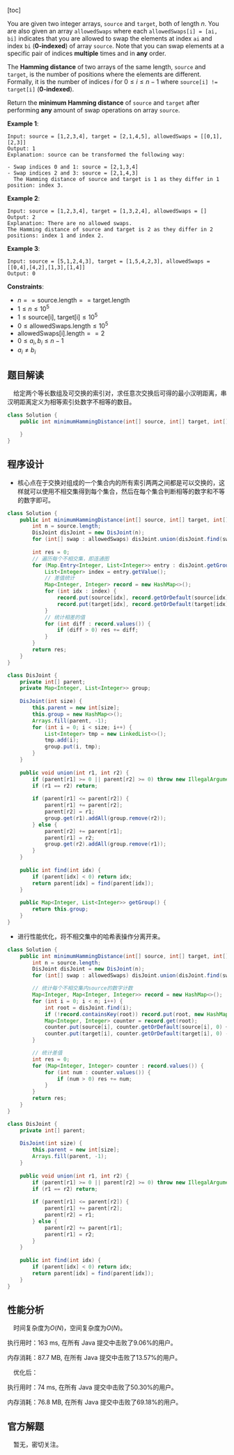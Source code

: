 [toc]

You are given two integer arrays, `source` and `target`, both of length $n$. You are also given an array `allowedSwaps` where each `allowedSwaps[i] = [ai, bi]` indicates that you are allowed to swap the elements at index `ai` and index `bi` (**0-indexed**) of array `source`. Note that you can swap elements at a specific pair of indices **multiple** times and in **any** order.

The **Hamming distance** of two arrays of the same length, `source` and `target`, is the number of positions where the elements are different. Formally, it is the number of indices $i$ for $0 \le i \le n-1$ where `source[i] != target[i]` (**0-indexed**).

Return the **minimum Hamming distance** of `source` and `target` after performing **any** amount of swap operations on array `source`.

 

**Example 1**:

```
Input: source = [1,2,3,4], target = [2,1,4,5], allowedSwaps = [[0,1],[2,3]]
Output: 1
Explanation: source can be transformed the following way:

- Swap indices 0 and 1: source = [2,1,3,4]
- Swap indices 2 and 3: source = [2,1,4,3]
  The Hamming distance of source and target is 1 as they differ in 1 position: index 3.
```

**Example 2**:

```
Input: source = [1,2,3,4], target = [1,3,2,4], allowedSwaps = []
Output: 2
Explanation: There are no allowed swaps.
The Hamming distance of source and target is 2 as they differ in 2 positions: index 1 and index 2.
```

**Example 3**:

```
Input: source = [5,1,2,4,3], target = [1,5,4,2,3], allowedSwaps = [[0,4],[4,2],[1,3],[1,4]]
Output: 0
```



**Constraints**:

* $n == \text{source.length} == \text{target.length}$
* $1 \le n \le 10^5$
* $1 \le \text{source[i], target[i]} \le 10^5$
* $0 \le \text{allowedSwaps.length} \le 10^5$
* $\text{allowedSwaps[i].length} == 2$
* $0 \le a_i, b_i \le n - 1$
* $a_i \ne b_i$



## 题目解读

&emsp;给定两个等长数组及可交换的索引对，求任意次交换后可得的最小汉明距离，串汉明距离定义为相等索引处数字不相等的数目。

```java
class Solution {
    public int minimumHammingDistance(int[] source, int[] target, int[][] allowedSwaps) {

    }
}
```

## 程序设计

* 核心点在于交换对组成的一个集合内的所有索引两两之间都是可以交换的，这样就可以使用不相交集得到每个集合，然后在每个集合判断相等的数字和不等的数字即可。

```java
class Solution {
    public int minimumHammingDistance(int[] source, int[] target, int[][] allowedSwaps) {
        int n = source.length;
        DisJoint disJoint = new DisJoint(n);
        for (int[] swap : allowedSwaps) disJoint.union(disJoint.find(swap[0]), disJoint.find(swap[1]));
        
        int res = 0;
        // 遍历每个不相交集，即连通图
        for (Map.Entry<Integer, List<Integer>> entry : disJoint.getGroup().entrySet()) {
            List<Integer> index = entry.getValue();
            // 差值统计
            Map<Integer, Integer> record = new HashMap<>();
            for (int idx : index) {
                record.put(source[idx], record.getOrDefault(source[idx], 0) + 1);
                record.put(target[idx], record.getOrDefault(target[idx], 0) - 1);
            } 
            // 统计相差的值
            for (int diff : record.values()) {
                if (diff > 0) res += diff;
            }
        }
        return res;
    }
}

class DisJoint {
    private int[] parent;
    private Map<Integer, List<Integer>> group;
    
    DisJoint(int size) {
        this.parent = new int[size];
        this.group = new HashMap<>();
        Arrays.fill(parent, -1);
        for (int i = 0; i < size; i++) {
            List<Integer> tmp = new LinkedList<>();
            tmp.add(i);
            group.put(i, tmp);
        }
    }
    
    public void union(int r1, int r2) {
        if (parent[r1] >= 0 || parent[r2] >= 0) throw new IllegalArgumentException("invalid param");
        if (r1 == r2) return;
        
        if (parent[r1] <= parent[r2]) {
            parent[r1] += parent[r2];
            parent[r2] = r1;
            group.get(r1).addAll(group.remove(r2));
        } else {
            parent[r2] += parent[r1];
            parent[r1] = r2;
            group.get(r2).addAll(group.remove(r1));
        }
    }
    
    public int find(int idx) {
        if (parent[idx] < 0) return idx;
        return parent[idx] = find(parent[idx]);
    }
    
    public Map<Integer, List<Integer>> getGroup() {
        return this.group;
    }
}
```

* 进行性能优化，将不相交集中的哈希表操作分离开来。

```java
class Solution {
    public int minimumHammingDistance(int[] source, int[] target, int[][] allowedSwaps) {
        int n = source.length;
        DisJoint disJoint = new DisJoint(n);
        for (int[] swap : allowedSwaps) disJoint.union(disJoint.find(swap[0]), disJoint.find(swap[1]));

        // 统计每个不相交集内source的数字计数
        Map<Integer, Map<Integer, Integer>> record = new HashMap<>();
        for (int i = 0; i < n; i++) {
            int root = disJoint.find(i);
            if (!record.containsKey(root)) record.put(root, new HashMap<>());
            Map<Integer, Integer> counter = record.get(root);
            counter.put(source[i], counter.getOrDefault(source[i], 0) + 1);
            counter.put(target[i], counter.getOrDefault(target[i], 0) - 1);
        }

        // 统计差值
        int res = 0;
        for (Map<Integer, Integer> counter : record.values()) {
            for (int num : counter.values()) {
                if (num > 0) res += num;
            }
        }
        return res;
    }
}

class DisJoint {
    private int[] parent;
    
    DisJoint(int size) {
        this.parent = new int[size];
        Arrays.fill(parent, -1);
    }
    
    public void union(int r1, int r2) {
        if (parent[r1] >= 0 || parent[r2] >= 0) throw new IllegalArgumentException("invalid param");
        if (r1 == r2) return;
        
        if (parent[r1] <= parent[r2]) {
            parent[r1] += parent[r2];
            parent[r2] = r1;
        } else {
            parent[r2] += parent[r1];
            parent[r1] = r2;
        }
    }
    
    public int find(int idx) {
        if (parent[idx] < 0) return idx;
        return parent[idx] = find(parent[idx]);
    }
}
```

## 性能分析

&emsp;时间复杂度为$O(N)$，空间复杂度为$O(N)$。

执行用时：163 ms, 在所有 Java 提交中击败了9.06%的用户。

内存消耗：87.7 MB, 在所有 Java 提交中击败了13.57%的用户。

&emsp;优化后：

执行用时：74 ms, 在所有 Java 提交中击败了50.30%的用户。

内存消耗：76.8 MB, 在所有 Java 提交中击败了69.18%的用户。

## 官方解题

&emsp;暂无，密切关注。
